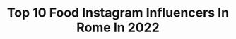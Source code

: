 ---
title: Top 10 Food Instagram Influencers In Rome In 2022
description: >-
  Find top food Instagram influencers in Rome in 2022. Most popular hashtags: #food #rome #roma #italy.
platform: Instagram
hits: 131
text_top: See the top-rated Instagram profiles on inBeat.
text_bottom: Our search engine holds 131 Instagram influencers like this in Rome, Italy for you to connect with.
profiles:
  - username: "magnaromadvisor"
    fullname: >-
      Magnaromadvisor
    bio: >-
      🕵🏻‍♀️🕵🏻Guida ai migliori ristoranti di Roma 📍Seguici per sapere sempre dove mangiare ⚠️Tagga @magnaromadvisor nelle tue storie Mappa Magnaromadvisor👇🏻
    location: "Italy"
    followers: 18576
    engagement: 678
    commentsToLikes: 0.487221
    id: ck8tautttt5k30j785zm9zp03
    verified: false
    hashtags: "#aperitiviroma, #mangiare, #parioli, #sushiaddicted"
  - username: "merendaroma"
    fullname: >-
      Merenda a Roma
    bio: >-
      Suggerimenti e consigli su dove fare la merenda a Roma. #merendaroma • @danilo_cappa @dopocenaaroma @pranzoceneroma @aperitiviroma @colazioneroma
    location: "Italy"
    followers: 35635
    engagement: 89
    commentsToLikes: 0.006705
    id: ck5q6b6w9wotb0i11ycshqzjq
    verified: false
    hashtags: ""
  - username: "rachelaliceroddy"
    fullname: >-
      rachel
    bio: >-
      Writing, usually about food, in Rome. 5 Quarters / 2 Kitchens. @guardianfeast @internazionale
    location: "Italy"
    followers: 47034
    engagement: 184
    commentsToLikes: 0.028899
    id: ck13butfmx8t30i19z30z7inb
    verified: false
    hashtags: "#fandmawards2020, #2metrimask, #markettotablerome"
  - username: "hopefully_80"
    fullname: >-
      [ H o p e F u l l y ]
    bio: >-
      | Food, Travel, Déco & Lifestyle | |📍Amiens |
    location: "Italy"
    followers: 6519
    engagement: 842
    commentsToLikes: 0.019154
    id: ck8t3ut254kqd0j78eoydujy5
    verified: false
    hashtags: "#italie, #italy, #foodie, #interior"
  - username: "marialuigiabalsamo"
    fullname: >-
      Maria Luigia Balsamo ⚘
    bio: >-
      📍Italia - Basilicata Travel | lifestyle ✉️ marialuigiabalsamo@gmail.com
    location: "Italy"
    followers: 11954
    engagement: 609
    commentsToLikes: 0.032559
    id: ck6tm50ur76yq0j71dyr0bds8
    verified: false
    hashtags: "#roma, #volgobasilicata, #sud, #puglialovers"
  - username: "food_travel_etc"
    fullname: >-
      Anchit Jain
    bio: >-
      A blog focusing on food, travel, music, movies, books, etc. For any kind of collaborations/ promotions, DM or email at anchit.foodtraveletc@gmail.com.
    location: "Italy"
    followers: 42132
    engagement: 128
    commentsToLikes: 0.002303
    id: ckap17oblten20i78ewwonubc
    verified: false
    hashtags: "#foody, #likeforfollow, #photooftheday, #instagood"
  - username: "salt_and_sugar_lab"
    fullname: >-
      Inna LAButova, Food + Photo
    bio: >-
      🍎 Good, healthy & easy food 📷 FOOD PHOTOGRAPHER 📷 🇮🇹 Rome, Italy (lang: Russian, Italian, English) Wedding Photo account - @InnaLabu
    location: "Italy"
    followers: 2851
    engagement: 3106
    commentsToLikes: 0.122207
    id: ckaowhgwu8ylv0i786wzcd9pf
    verified: false
    hashtags: "#monthlytechniquecollab"
  - username: "colazioneroma"
    fullname: >-
      Colazione a Roma
    bio: >-
      Suggerimenti e consigli sulla colazione a Roma #colazioneroma • @danilo_cappa @pranzoceneroma @dopocenaaroma @merendaroma @aperitiviroma @sushiroma__
    location: "Italy"
    followers: 42457
    engagement: 97
    commentsToLikes: 0.009781
    id: ck5zoe1q3qcp30i14s6ru7wk6
    verified: false
    hashtags: "#breakfast, #colazioneroma, #colazionearoma, #colazionesana"
  - username: "krsikapamarija"
    fullname: >-
      Marija Krsikapa
    bio: >-
      🇮🇹Based in MILAN, ITALY 👠FASHION | TRAVEL | LIFESTYLE 💌Let’s get in touch: marijakrsikapa@yahoo.co.uk 🎥Check out my new YouTube Channel
    location: "Italy"
    followers: 238730
    engagement: 466
    commentsToLikes: 0.014846
    id: ck5zlqc3rl6tf0i14xj06as9s
    verified: false
    hashtags: "#ootd, #fun, #italy, #sunset"
  - username: "mara_soul_kitchen"
    fullname: >-
      Mara
    bio: >-
      👓 Economista 🍪 Food blogger 👜 Appassionata di moda 💌 scaramuzzomara@gmail.com 👇 Blog
    location: "Italy"
    followers: 13345
    engagement: 614
    commentsToLikes: 0.087070
    id: ckf5lnmudq7gr0j23jq2wi0h5
    verified: false
    hashtags: "#mangiaresano, #senzaburro, #dolcilight, #dolcisenzaburro"
---